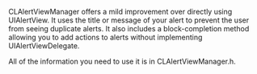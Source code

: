 CLAlertViewManager offers a mild improvement over directly using UIAlertView. It uses the title or message of your alert to prevent the user from seeing duplicate alerts. It also includes a block-completion method allowing you to add actions to alerts without implementing UIAlertViewDelegate.

All of the information you need to use it is in CLAlertViewManager.h.
